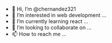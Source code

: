 - 👋 Hi, I’m @chernandez321
- 👀 I’m interested in web development ...
- 🌱 I’m currently learning react ...
- 💞️ I’m looking to collaborate on ...
- 📫 How to reach me ...

<!---
chernandez321/chernandez321 is a ✨ special ✨ repository because its `README.md` (this file) appears on your GitHub profile.
You can click the Preview link to take a look at your changes.
--->
